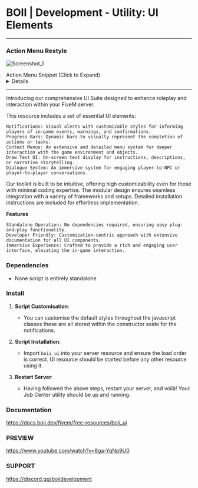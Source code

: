 # BOII | Development - Utility: UI Elements

---
### Action Menu Restyle
![Screenshot_1](https://github.com/user-attachments/assets/aeb6c237-c466-43e8-9411-5c48f5456366)

<summary>Action Menu Snippet (Click to Expand)</summary>
<details>

```lua
-- Here's a snippet for a test menu
-- "F1" to open the menu (requires ox_lib)
-- or use the command "/boii_radial_test"

local test_menu = {
  {
      label = 'Level 1',
      icon = 'fa-solid fa-sitemap',
      colour = 'red',
      submenu = {
          {
              label = 'Level 2',
              icon = 'fa-solid fa-crown',
              colour = 'pink',
              submenu = {
                  {
                      label = 'Level 3',
                      icon = 'fa-solid fa-truck-moving',
                      colour = 'yellow',
                      submenu = {
                          {
                              label = 'Level 4',
                              icon = 'fa-solid fa-boxes',
                              colour = 'green',
                              submenu = {
                                  {
                                      label = 'Level 5',
                                      icon = 'fa-solid fa-map-marked-alt',
                                      colour = 'blue',
                                      submenu = {
                                          {
                                              label = 'Confirm',
                                              icon = 'fa-solid fa-check-circle',
                                              colour = 'purple',
                                              action_type = 'client',
                                              action = 'example_event',
                                              params = { example_param = 'example_value' }
                                          }
                                      }
                                  }
                              }
                          }
                      }
                  }
              }
          }
      }
  },
  {
      label = 'Police',
      icon = 'fa-solid fa-sitemap',
      submenu = {
          {
              label = 'Fingerprint',
              icon = 'fa-solid fa-shield-halved',
              colour = '#000000', -- hex
              action_type = 'client',
              action = 'example_event',
              params = { example_param = 'example_value' }
          },
          {
              label = 'Handcuff',
              icon = 'fa-solid fa-handcuffs',
              colour = '#FF5733', -- hex
              action_type = 'client',
              action = 'example_event',
              params = { example_param = 'example_value' }
          },
          {
              label = 'Jail',
              icon = 'fa-solid fa-bus',
              colour = 'purple', -- named colour
              action_type = 'client',
              action = 'example_event',
              params = { example_param = 'example_value' }
          },
          {
              label = 'Frisk',
              icon = 'fa-solid fa-hand',
              colour = 'rgb(0, 128, 255, 150)', -- rgb/rgba
              action_type = 'client',
              action = 'example_event',
              params = { example_param = 'example_value' }
          },
          {
              label = 'Search',
              icon = 'fa-solid fa-magnifying-glass',
              colour = 'hsl(200, 100%, 50%)', -- hsl/hsla
              action_type = 'client',
              action = 'example_event',
              params = { example_param = 'example_value' }
          },
          {
              label = 'Covert Operations',
              icon = 'fa-solid fa-person-military-rifle',
              colour = 'black',
              submenu = {
                  {
                      label = 'Raid Container',
                      icon = 'fa-solid fa-box-archive',
                      colour = 'black',
                      action_type = 'client',
                      action = 'example_event',
                      params = { example_param = 'example_value' }
                  },
                  {
                      label = 'Overthrow the Government',
                      icon = 'fa-solid fa-person-rifle',
                      colour = 'red',
                      action_type = 'client',
                      action = 'example_event',
                      params = { example_param = 'example_value' }
                  }
              }
          }
      }
  }
}


local isOpen = false
local isDisabled = false

local function hideRadial()
	if not isOpen then return end
	lib.resetNuiFocus()
	isOpen = false
end

local function disableRadial(state)
    isDisabled = state

    if isOpen and state then
        return hideRadial()
    end
end

lib.addKeybind({
	name = 'boii_ui_radial',
	description = "Open boii_ui Radial Menu",
	defaultKey = 'f1',
	onPressed = function()
    	if isDisabled then return end

    	if isOpen then return end

		if IsNuiFocused() or IsPauseMenuActive() then return end

    	isOpen = true

    	lib.setNuiFocus(true)
    	SetCursorLocation(0.5, 0.5)

		-- open action menu
    	exports.boii_ui:action_menu(test_menu)

    	while isOpen do
    		DisablePlayerFiring(cache.playerId, true)
    		DisableControlAction(0, 1, true)
    		DisableControlAction(0, 2, true)
    		DisableControlAction(0, 142, true)
    		DisableControlAction(2, 199, true)
    		DisableControlAction(2, 200, true)
    		Wait(0)
    	end
	end,
	onReleased = function()
		hideRadial()
	end
})

RegisterCommand('boii_radial_test', function()
	SetNuiFocus(true, true)
	exports.boii_ui:action_menu(test_menu)
end, false)
```

</details>

---

Introducing our comprehensive UI Suite designed to enhance roleplay and interaction within your FiveM server. 

This resource includes a set of essential UI elements:
```
Notifications: Visual alerts with customizable styles for informing players of in-game events, warnings, and confirmations.
Progress Bars: Dynamic bars to visually represent the completion of actions or tasks.
Context Menus: An extensive and detailed menu system for deeper interaction with the game environment and objects.
Draw Text UI: On-screen text display for instructions, descriptions, or narrative storytelling.
Dialogue System: An immersive system for engaging player-to-NPC or player-to-player conversations.
```
Our toolkit is built to be intuitive, offering high customizability even for those with minimal coding expertise. The modular design ensures seamless integration with a variety of frameworks and setups. 
Detailed installation instructions are included for effortless implementation.

**Features**

```
Standalone Operation: No dependencies required, ensuring easy plug-and-play functionality.
Developer Friendly: Customization-centric approach with extensive documentation for all UI components.
Immersive Experience: Crafted to provide a rich and engaging user interface, elevating the in-game interaction.
```

### Dependencies

- None script is entirely standalone

### Install

1. **Script Customisation**:
   
   - You can customise the default styles throughout the javascript classes these are all stored within the constructor aside for the notifications.

2. **Script Installation**:

   - Import `boii_ui` into your server resource and ensure the load order is correct. UI resource should be started before any other resource using it.

2. **Restart Server**:
   
   - Having followed the above steps, restart your server, and voilà! Your Job Center utility should be up and running.

### Documentation
https://docs.boii.dev/fivem/free-resources/boii_ui

### PREVIEW
https://www.youtube.com/watch?v=8ga-YqNp9U0

### SUPPORT
https://discord.gg/boiidevelopment
